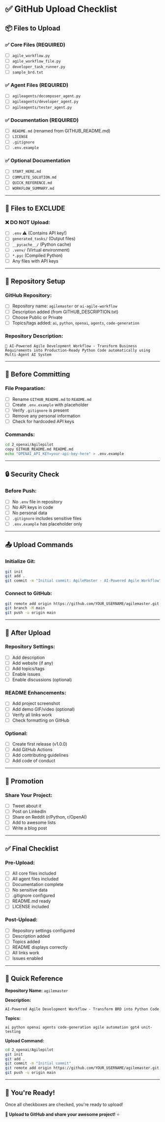 # ✅ GitHub Upload Checklist

## 📦 Files to Upload

### ✅ **Core Files** (REQUIRED)
- [ ] `agile_workflow.py`
- [ ] `agile_workflow_file.py`
- [ ] `developer_task_runner.py`
- [ ] `sample_brd.txt`

### ✅ **Agent Files** (REQUIRED)
- [ ] `agileagents/decomposer_agent.py`
- [ ] `agileagents/developer_agent.py`
- [ ] `agileagents/tester_agent.py`

### ✅ **Documentation** (REQUIRED)
- [ ] `README.md` (renamed from GITHUB_README.md)
- [ ] `LICENSE`
- [ ] `.gitignore`
- [ ] `.env.example`

### ✅ **Optional Documentation**
- [ ] `START_HERE.md`
- [ ] `COMPLETE_SOLUTION.md`
- [ ] `QUICK_REFERENCE.md`
- [ ] `WORKFLOW_SUMMARY.md`

---

## 🚫 Files to EXCLUDE

### ❌ **DO NOT Upload:**
- [ ] `.env` ⚠️ (Contains API key!)
- [ ] `generated_tasks/` (Output files)
- [ ] `__pycache__/` (Python cache)
- [ ] `.venv/` (Virtual environment)
- [ ] `*.pyc` (Compiled Python)
- [ ] Any files with API keys

---

## 📝 Repository Setup

### GitHub Repository:
- [ ] Repository name: `agilemaster` or `ai-agile-workflow`
- [ ] Description added (from GITHUB_DESCRIPTION.txt)
- [ ] Choose Public or Private
- [ ] Topics/tags added: `ai`, `python`, `openai`, `agents`, `code-generation`

### Repository Description:
```
🚀 AI-Powered Agile Development Workflow - Transform Business Requirements into Production-Ready Python Code automatically using Multi-Agent AI System
```

---

## 🔧 Before Committing

### File Preparation:
- [ ] Rename `GITHUB_README.md` to `README.md`
- [ ] Create `.env.example` with placeholder
- [ ] Verify `.gitignore` is present
- [ ] Remove any personal information
- [ ] Check for hardcoded API keys

### Commands:
```bash
cd 2_openai/Agilepilot
copy GITHUB_README.md README.md
echo "OPENAI_API_KEY=your-api-key-here" > .env.example
```

---

## 🔒 Security Check

### Before Push:
- [ ] No `.env` file in repository
- [ ] No API keys in code
- [ ] No personal data
- [ ] `.gitignore` includes sensitive files
- [ ] `.env.example` has placeholder only

---

## 📤 Upload Commands

### Initialize Git:
```bash
git init
git add .
git commit -m "Initial commit: AgileMaster - AI-Powered Agile Workflow"
```

### Connect to GitHub:
```bash
git remote add origin https://github.com/YOUR_USERNAME/agilemaster.git
git branch -M main
git push -u origin main
```

---

## 🎨 After Upload

### Repository Settings:
- [ ] Add description
- [ ] Add website (if any)
- [ ] Add topics/tags
- [ ] Enable issues
- [ ] Enable discussions (optional)

### README Enhancements:
- [ ] Add project screenshot
- [ ] Add demo GIF/video (optional)
- [ ] Verify all links work
- [ ] Check formatting on GitHub

### Optional:
- [ ] Create first release (v1.0.0)
- [ ] Add GitHub Actions
- [ ] Add contributing guidelines
- [ ] Add code of conduct

---

## 📣 Promotion

### Share Your Project:
- [ ] Tweet about it
- [ ] Post on LinkedIn
- [ ] Share on Reddit (r/Python, r/OpenAI)
- [ ] Add to awesome lists
- [ ] Write a blog post

---

## ✅ Final Checklist

### Pre-Upload:
- [ ] All core files included
- [ ] All agent files included
- [ ] Documentation complete
- [ ] No sensitive data
- [ ] .gitignore configured
- [ ] README.md ready
- [ ] LICENSE included

### Post-Upload:
- [ ] Repository settings configured
- [ ] Description added
- [ ] Topics added
- [ ] README displays correctly
- [ ] All links work
- [ ] Issues enabled

---

## 🎯 Quick Reference

**Repository Name:** `agilemaster`

**Description:**
```
AI-Powered Agile Development Workflow - Transform BRD into Python Code
```

**Topics:**
```
ai python openai agents code-generation agile automation gpt4 unit-testing
```

**Upload Command:**
```bash
cd 2_openai/Agilepilot
git init
git add .
git commit -m "Initial commit"
git remote add origin https://github.com/YOUR_USERNAME/agilemaster.git
git push -u origin main
```

---

## 🎊 You're Ready!

Once all checkboxes are checked, you're ready to upload!

**🚀 Upload to GitHub and share your awesome project!** ⭐

